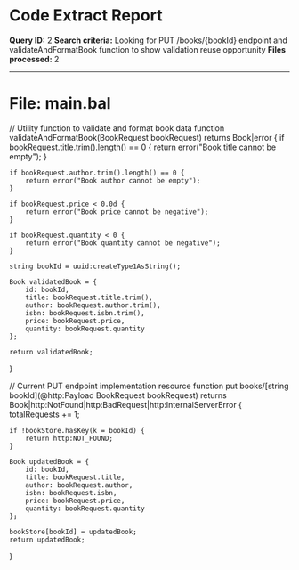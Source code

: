 # Code Extract Report

**Query ID:** 2
**Search criteria:** Looking for PUT /books/{bookId} endpoint and validateAndFormatBook function to show validation reuse opportunity
**Files processed:** 2

---

# File: main.bal

// Utility function to validate and format book data
function validateAndFormatBook(BookRequest bookRequest) returns Book|error {
    if bookRequest.title.trim().length() == 0 {
        return error("Book title cannot be empty");
    }

    if bookRequest.author.trim().length() == 0 {
        return error("Book author cannot be empty");
    }

    if bookRequest.price < 0.0d {
        return error("Book price cannot be negative");
    }

    if bookRequest.quantity < 0 {
        return error("Book quantity cannot be negative");
    }

    string bookId = uuid:createType1AsString();

    Book validatedBook = {
        id: bookId,
        title: bookRequest.title.trim(),
        author: bookRequest.author.trim(),
        isbn: bookRequest.isbn.trim(),
        price: bookRequest.price,
        quantity: bookRequest.quantity
    };

    return validatedBook;
}

// Current PUT endpoint implementation
resource function put books/[string bookId](@http:Payload BookRequest bookRequest) returns Book|http:NotFound|http:BadRequest|http:InternalServerError {
    totalRequests += 1;

    if !bookStore.hasKey(k = bookId) {
        return http:NOT_FOUND;
    }

    Book updatedBook = {
        id: bookId,
        title: bookRequest.title,
        author: bookRequest.author,
        isbn: bookRequest.isbn,
        price: bookRequest.price,
        quantity: bookRequest.quantity
    };

    bookStore[bookId] = updatedBook;
    return updatedBook;
}